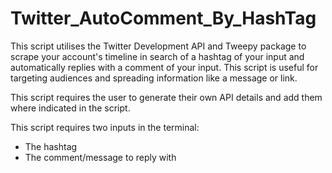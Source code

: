 # Twitter_AutoComment_By_HashTag
This script utilises the Twitter Development API and Tweepy package to scrape your account's timeline in search of a hashtag of your input and automatically replies with a comment of your input. This script is useful for targeting audiences and spreading information like a message or link.

This script requires the user to generate their own API details and add them where indicated in the script.

This script requires two inputs in the terminal:
- The hashtag
- The comment/message to reply with
